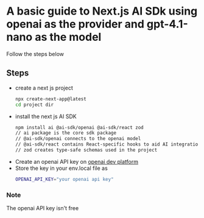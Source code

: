 # A basic guide to Next.js AI SDk using openai as the provider and gpt-4.1-nano as the model
Follow the steps below

## Steps
- create a next js project
  ```bash
  npx create-next-app@latest
  cd project dir
- install the next js AI SDK
  ```bash
  npm install ai @ai-sdk/openai @ai-sdk/react zod
  // ai package is the core sdk package
  // @ai-sdk/openai connects to the openai model
  // @ai-sdk/react contains React-specific hooks to aid AI integration
  // zod creates type-safe schemas used in the project
- Create an openai API key on [openai dev platform](https://platform.openai.com)
- Store the key in your env.local file as
  ```bash
  OPENAI_API_KEY="your openai api key"


### Note
The openai API key isn't free
